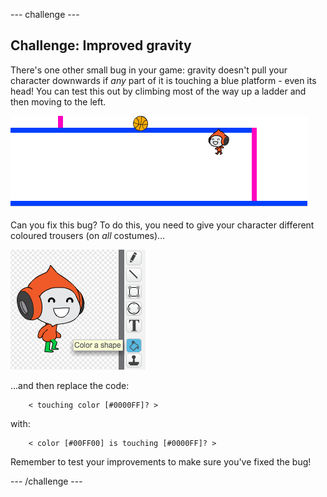 --- challenge ---
## Challenge: Improved gravity
There's one other small bug in your game: gravity doesn't pull your character downwards if _any_ part of it is touching a blue platform - even its head! You can test this out by climbing most of the way up a ladder and then moving to the left.

![screenshot](images/dodge-gravity-bug.png)

Can you fix this bug? To do this, you need to give your character different coloured trousers (on _all_ costumes)...

![screenshot](images/dodge-trousers.png)

...and then replace the code: 

```blocks
	< touching color [#0000FF]? >
```

with:

```blocks
	< color [#00FF00] is touching [#0000FF]? >
```

Remember to test your improvements to make sure you've fixed the bug!




--- /challenge ---